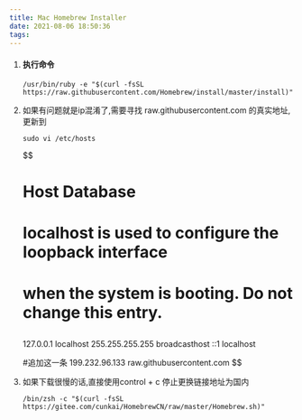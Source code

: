 ```yaml
---
title: Mac Homebrew Installer
date: 2021-08-06 18:50:36
tags:
---
```


1. #### 执行命令

   ```shell
   /usr/bin/ruby -e "$(curl -fsSL https://raw.githubusercontent.com/Homebrew/install/master/install)"
   ```

2. 如果有问题就是ip混淆了,需要寻找 raw.githubusercontent.com 的真实地址,更新到

   ```
   sudo vi /etc/hosts
   ```

   $$
   ##
   # Host Database
   #
   # localhost is used to configure the loopback interface
   # when the system is booting.  Do not change this entry.
   ##
   127.0.0.1       localhost
   255.255.255.255 broadcasthost
   ::1             localhost
   
   #追加这一条
   199.232.96.133 raw.githubusercontent.com
   $$

3. 如果下载很慢的话,直接使用control + c 停止更换链接地址为国内

   ```
   /bin/zsh -c "$(curl -fsSL https://gitee.com/cunkai/HomebrewCN/raw/master/Homebrew.sh)"
   ```

   

